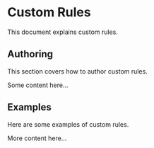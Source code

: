 # Custom Rules

This document explains custom rules.

## Authoring

This section covers how to author custom rules.

Some content here...

## Examples

Here are some examples of custom rules.

More content here...
